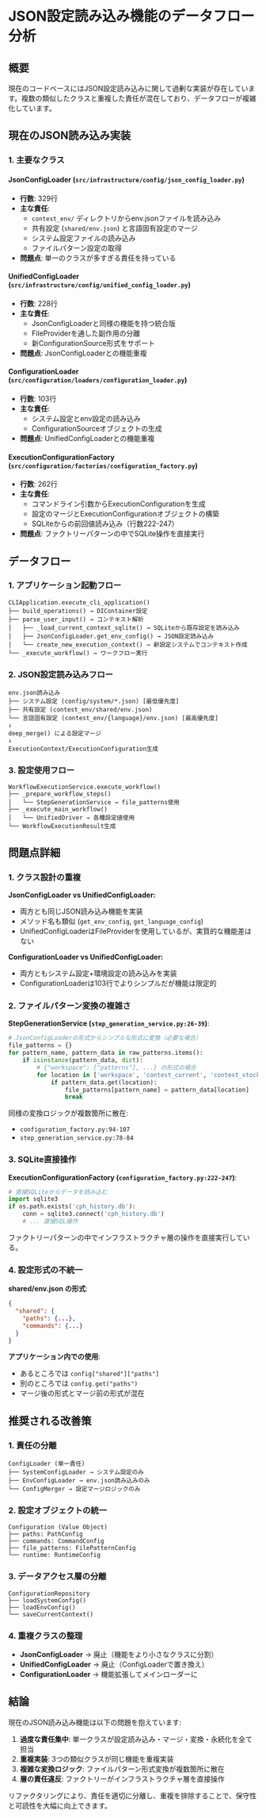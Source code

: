 # JSON設定読み込み機能のデータフロー分析

## 概要

現在のコードベースにはJSON設定読み込みに関して過剰な実装が存在しています。複数の類似したクラスと重複した責任が混在しており、データフローが複雑化しています。

## 現在のJSON読み込み実装

### 1. 主要なクラス

#### JsonConfigLoader (`src/infrastructure/config/json_config_loader.py`)
- **行数**: 329行
- **主な責任**:
  - `contest_env/` ディレクトリからenv.jsonファイルを読み込み
  - 共有設定 (`shared/env.json`) と言語固有設定のマージ
  - システム設定ファイルの読み込み
  - ファイルパターン設定の取得
- **問題点**: 単一のクラスが多すぎる責任を持っている

#### UnifiedConfigLoader (`src/infrastructure/config/unified_config_loader.py`)
- **行数**: 228行
- **主な責任**:
  - JsonConfigLoaderと同様の機能を持つ統合版
  - FileProviderを通した副作用の分離
  - 新ConfigurationSource形式をサポート
- **問題点**: JsonConfigLoaderとの機能重複

#### ConfigurationLoader (`src/configuration/loaders/configuration_loader.py`)
- **行数**: 103行
- **主な責任**:
  - システム設定とenv設定の読み込み
  - ConfigurationSourceオブジェクトの生成
- **問題点**: UnifiedConfigLoaderとの機能重複

#### ExecutionConfigurationFactory (`src/configuration/factories/configuration_factory.py`)
- **行数**: 262行
- **主な責任**:
  - コマンドライン引数からExecutionConfigurationを生成
  - 設定のマージとExecutionConfigurationオブジェクトの構築
  - SQLiteからの前回値読み込み（行数222-247）
- **問題点**: ファクトリーパターンの中でSQLite操作を直接実行

## データフロー

### 1. アプリケーション起動フロー

```
CLIApplication.execute_cli_application()
├── build_operations() → DIContainer設定
├── parse_user_input() → コンテキスト解析
│   ├── _load_current_context_sqlite() → SQLiteから既存設定を読み込み
│   ├── JsonConfigLoader.get_env_config() → JSON設定読み込み
│   └── create_new_execution_context() → 新設定システムでコンテキスト作成
└── _execute_workflow() → ワークフロー実行
```

### 2. JSON設定読み込みフロー

```
env.json読み込み
├── システム設定 (config/system/*.json) [最低優先度]
├── 共有設定 (contest_env/shared/env.json)
└── 言語固有設定 (contest_env/{language}/env.json) [最高優先度]
↓
deep_merge() による設定マージ
↓
ExecutionContext/ExecutionConfiguration生成
```

### 3. 設定使用フロー

```
WorkflowExecutionService.execute_workflow()
├── _prepare_workflow_steps()
│   └── StepGenerationService → file_patterns使用
├── _execute_main_workflow()
│   └── UnifiedDriver → 各種設定値使用
└── WorkflowExecutionResult生成
```

## 問題点詳細

### 1. クラス設計の重複

**JsonConfigLoader vs UnifiedConfigLoader:**
- 両方とも同じJSON読み込み機能を実装
- メソッド名も類似 (`get_env_config`, `get_language_config`)
- UnifiedConfigLoaderはFileProviderを使用しているが、実質的な機能差はない

**ConfigurationLoader vs UnifiedConfigLoader:**
- 両方ともシステム設定+環境設定の読み込みを実装
- ConfigurationLoaderは103行でよりシンプルだが機能は限定的

### 2. ファイルパターン変換の複雑さ

**StepGenerationService (`step_generation_service.py:26-39`)**:
```python
# JsonConfigLoaderの形式からシンプルな形式に変換（必要な場合）
file_patterns = {}
for pattern_name, pattern_data in raw_patterns.items():
    if isinstance(pattern_data, dict):
        # {"workspace": ["patterns"], ...} の形式の場合
        for location in ['workspace', 'contest_current', 'contest_stock']:
            if pattern_data.get(location):
                file_patterns[pattern_name] = pattern_data[location]
                break
```

同様の変換ロジックが複数箇所に散在:
- `configuration_factory.py:94-107`
- `step_generation_service.py:78-84`

### 3. SQLite直接操作

**ExecutionConfigurationFactory (`configuration_factory.py:222-247`)**:
```python
# 直接SQLiteからデータを読み込む
import sqlite3
if os.path.exists('cph_history.db'):
    conn = sqlite3.connect('cph_history.db')
    # ... 直接SQL操作
```

ファクトリーパターンの中でインフラストラクチャ層の操作を直接実行している。

### 4. 設定形式の不統一

**shared/env.json の形式**:
```json
{
  "shared": {
    "paths": {...},
    "commands": {...}
  }
}
```

**アプリケーション内での使用**:
- あるところでは `config["shared"]["paths"]`
- 別のところでは `config.get("paths")`
- マージ後の形式とマージ前の形式が混在

## 推奨される改善策

### 1. 責任の分離

```
ConfigLoader (単一責任)
├── SystemConfigLoader → システム設定のみ
├── EnvConfigLoader → env.json読み込みのみ
└── ConfigMerger → 設定マージロジックのみ
```

### 2. 設定オブジェクトの統一

```
Configuration (Value Object)
├── paths: PathConfig
├── commands: CommandConfig
├── file_patterns: FilePatternConfig
└── runtime: RuntimeConfig
```

### 3. データアクセス層の分離

```
ConfigurationRepository
├── loadSystemConfig()
├── loadEnvConfig()
└── saveCurrentContext()
```

### 4. 重複クラスの整理

- **JsonConfigLoader** → 廃止（機能をより小さなクラスに分割）
- **UnifiedConfigLoader** → 廃止（ConfigLoaderで置き換え）
- **ConfigurationLoader** → 機能拡張してメインローダーに

## 結論

現在のJSON読み込み機能は以下の問題を抱えています:

1. **過度な責任集中**: 単一クラスが設定読み込み・マージ・変換・永続化を全て担当
2. **重複実装**: 3つの類似クラスが同じ機能を重複実装
3. **複雑な変換ロジック**: ファイルパターン形式変換が複数箇所に散在
4. **層の責任違反**: ファクトリーがインフラストラクチャ層を直接操作

リファクタリングにより、責任を適切に分離し、重複を排除することで、保守性と可読性を大幅に向上できます。